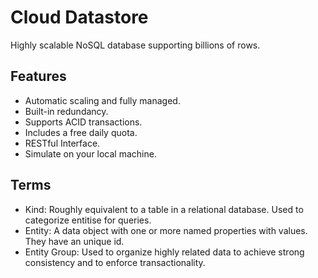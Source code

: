 # Cloud Datastore

Highly scalable NoSQL database supporting billions of rows.

## Features

* Automatic scaling and fully managed.
* Built-in redundancy.
* Supports ACID transactions.
* Includes a free daily quota.
* RESTful Interface.
* Simulate on your local machine.

## Terms

* Kind: Roughly equivalent to a table in a relational database. Used to categorize entitise for queries.
* Entity: A data object with one or more named properties with values. They have an unique id.
* Entity Group: Used to organize highly related data to achieve strong consistency and to enforce transactionality.
